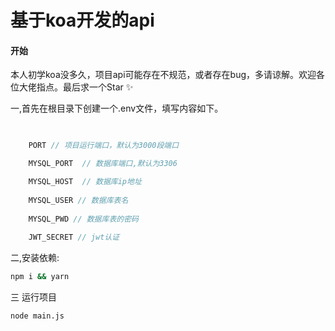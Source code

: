 # 基于koa开发的api
#### 开始
本人初学koa没多久，项目api可能存在不规范，或者存在bug，多请谅解。欢迎各位大佬指点。最后求一个Star ✨

  一,首先在根目录下创建一个.env文件，填写内容如下。
``` js
  

    PORT // 项目运行端口，默认为3000段端口

    MYSQL_PORT  // 数据库端口,默认为3306

    MYSQL_HOST  // 数据库ip地址
    
    MYSQL_USER // 数据库表名
    
    MYSQL_PWD // 数据库表的密码
    
    JWT_SECRET // jwt认证

```
二,安装依赖:

```bash
npm i && yarn
```

三 运行项目
```bash
node main.js
```